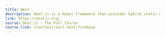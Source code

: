 ```yaml
---
title: Next
description: Next.js is a React framework that provides hybrid static & server rendering.
link: https://nextjs.org/
course: Next.js - The Full Course
course_link: /courses/react-next-firebase
---
```


